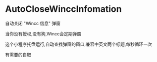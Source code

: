 # AutoCloseWinccInfomation
自动关闭 "Wincc 信息" 弹窗</br>

当你没有授权,没有狗,Wincc会定期弹窗</br>

这个小程序托盘运行,自动查找弹窗的窗口,兼容中英文两个标题,每秒循环一次</br>

有需要的自取</br>
